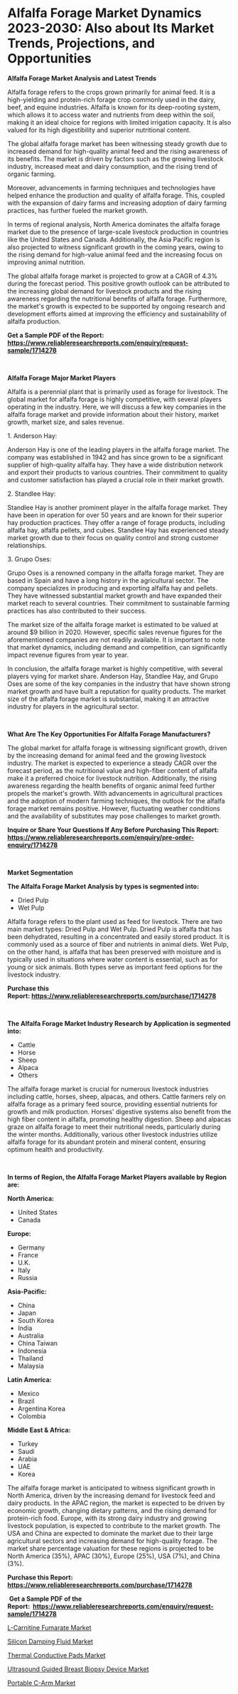 <p><h1>Alfalfa Forage Market Dynamics 2023-2030: Also about Its Market Trends, Projections, and Opportunities</h1></p><p><strong>Alfalfa Forage Market Analysis and Latest Trends</strong></p>
<p><p>Alfalfa forage refers to the crops grown primarily for animal feed. It is a high-yielding and protein-rich forage crop commonly used in the dairy, beef, and equine industries. Alfalfa is known for its deep-rooting system, which allows it to access water and nutrients from deep within the soil, making it an ideal choice for regions with limited irrigation capacity. It is also valued for its high digestibility and superior nutritional content.</p><p>The global alfalfa forage market has been witnessing steady growth due to increased demand for high-quality animal feed and the rising awareness of its benefits. The market is driven by factors such as the growing livestock industry, increased meat and dairy consumption, and the rising trend of organic farming.</p><p>Moreover, advancements in farming techniques and technologies have helped enhance the production and quality of alfalfa forage. This, coupled with the expansion of dairy farms and increasing adoption of dairy farming practices, has further fueled the market growth.</p><p>In terms of regional analysis, North America dominates the alfalfa forage market due to the presence of large-scale livestock production in countries like the United States and Canada. Additionally, the Asia Pacific region is also projected to witness significant growth in the coming years, owing to the rising demand for high-value animal feed and the increasing focus on improving animal nutrition.</p><p>The global alfalfa forage market is projected to grow at a CAGR of 4.3% during the forecast period. This positive growth outlook can be attributed to the increasing global demand for livestock products and the rising awareness regarding the nutritional benefits of alfalfa forage. Furthermore, the market's growth is expected to be supported by ongoing research and development efforts aimed at improving the efficiency and sustainability of alfalfa production.</p></p>
<p><strong>Get a Sample PDF of the Report:&nbsp; <a href="https://www.reliableresearchreports.com/enquiry/request-sample/1714278">https://www.reliableresearchreports.com/enquiry/request-sample/1714278</a></strong></p>
<p>&nbsp;</p>
<p><strong>Alfalfa Forage Major Market Players</strong></p>
<p><p>Alfalfa is a perennial plant that is primarily used as forage for livestock. The global market for alfalfa forage is highly competitive, with several players operating in the industry. Here, we will discuss a few key companies in the alfalfa forage market and provide information about their history, market growth, market size, and sales revenue.</p><p>1. Anderson Hay:</p><p>Anderson Hay is one of the leading players in the alfalfa forage market. The company was established in 1942 and has since grown to be a significant supplier of high-quality alfalfa hay. They have a wide distribution network and export their products to various countries. Their commitment to quality and customer satisfaction has played a crucial role in their market growth.</p><p>2. Standlee Hay:</p><p>Standlee Hay is another prominent player in the alfalfa forage market. They have been in operation for over 50 years and are known for their superior hay production practices. They offer a range of forage products, including alfalfa hay, alfalfa pellets, and cubes. Standlee Hay has experienced steady market growth due to their focus on quality control and strong customer relationships.</p><p>3. Grupo Oses:</p><p>Grupo Oses is a renowned company in the alfalfa forage market. They are based in Spain and have a long history in the agricultural sector. The company specializes in producing and exporting alfalfa hay and pellets. They have witnessed substantial market growth and have expanded their market reach to several countries. Their commitment to sustainable farming practices has also contributed to their success.</p><p>The market size of the alfalfa forage market is estimated to be valued at around $9 billion in 2020. However, specific sales revenue figures for the aforementioned companies are not readily available. It is important to note that market dynamics, including demand and competition, can significantly impact revenue figures from year to year.</p><p>In conclusion, the alfalfa forage market is highly competitive, with several players vying for market share. Anderson Hay, Standlee Hay, and Grupo Oses are some of the key companies in the industry that have shown strong market growth and have built a reputation for quality products. The market size of the alfalfa forage market is substantial, making it an attractive industry for players in the agricultural sector.</p></p>
<p>&nbsp;</p>
<p><strong>What Are The Key Opportunities For Alfalfa Forage Manufacturers?</strong></p>
<p><p>The global market for alfalfa forage is witnessing significant growth, driven by the increasing demand for animal feed and the growing livestock industry. The market is expected to experience a steady CAGR over the forecast period, as the nutritional value and high-fiber content of alfalfa make it a preferred choice for livestock nutrition. Additionally, the rising awareness regarding the health benefits of organic animal feed further propels the market's growth. With advancements in agricultural practices and the adoption of modern farming techniques, the outlook for the alfalfa forage market remains positive. However, fluctuating weather conditions and the availability of substitutes may pose challenges to market growth.</p></p>
<p><strong>Inquire or Share Your Questions If Any Before Purchasing This Report: <a href="https://www.reliableresearchreports.com/enquiry/pre-order-enquiry/1714278">https://www.reliableresearchreports.com/enquiry/pre-order-enquiry/1714278</a></strong></p>
<p>&nbsp;</p>
<p><strong>Market Segmentation</strong></p>
<p><strong>The Alfalfa Forage Market Analysis by types is segmented into:</strong></p>
<p><ul><li>Dried Pulp</li><li>Wet Pulp</li></ul></p>
<p><p>Alfalfa forage refers to the plant used as feed for livestock. There are two main market types: Dried Pulp and Wet Pulp. Dried Pulp is alfalfa that has been dehydrated, resulting in a concentrated and easily stored product. It is commonly used as a source of fiber and nutrients in animal diets. Wet Pulp, on the other hand, is alfalfa that has been preserved with moisture and is typically used in situations where water content is essential, such as for young or sick animals. Both types serve as important feed options for the livestock industry.</p></p>
<p><strong>Purchase this Report:&nbsp;<a href="https://www.reliableresearchreports.com/purchase/1714278">https://www.reliableresearchreports.com/purchase/1714278</a></strong></p>
<p>&nbsp;</p>
<p><strong>The Alfalfa Forage Market Industry Research by Application is segmented into:</strong></p>
<p><ul><li>Cattle</li><li>Horse</li><li>Sheep</li><li>Alpaca</li><li>Others</li></ul></p>
<p><p>The alfalfa forage market is crucial for numerous livestock industries including cattle, horses, sheep, alpacas, and others. Cattle farmers rely on alfalfa forage as a primary feed source, providing essential nutrients for growth and milk production. Horses' digestive systems also benefit from the high fiber content in alfalfa, promoting healthy digestion. Sheep and alpacas graze on alfalfa forage to meet their nutritional needs, particularly during the winter months. Additionally, various other livestock industries utilize alfalfa forage for its abundant protein and mineral content, ensuring optimum health and productivity.</p></p>
<p>&nbsp;</p>
<p><strong>In terms of Region, the Alfalfa Forage Market Players available by Region are:</strong></p>
<p>
    <p> <strong> North America: </strong>
        <ul>
            <li>United States</li>
            <li>Canada</li>
        </ul>
        </p> 
    <p> <strong> Europe: </strong>
        <ul>
            <li>Germany</li>
            <li>France</li>
            <li>U.K.</li>
            <li>Italy</li>
            <li>Russia</li>
        </ul>
        </p> 
    <p> <strong> Asia-Pacific: </strong>
        <ul>
            <li>China</li>
            <li>Japan</li>
            <li>South Korea</li>
            <li>India</li>
            <li>Australia</li>
            <li>China Taiwan</li>
            <li>Indonesia</li>
            <li>Thailand</li>
            <li>Malaysia</li>
        </ul>
        </p> 
    <p> <strong> Latin America: </strong>
        <ul>
            <li>Mexico</li>
            <li>Brazil</li>
            <li>Argentina Korea</li>
            <li>Colombia</li>
        </ul>
        </p> 
    <p> <strong> Middle East & Africa: </strong>
        <ul>
            <li>Turkey</li>
            <li>Saudi</li>
            <li>Arabia</li>
            <li>UAE</li>
            <li>Korea</li>
        </ul>
    </p>
    </p>
<p><p>The alfalfa forage market is anticipated to witness significant growth in North America, driven by the increasing demand for livestock feed and dairy products. In the APAC region, the market is expected to be driven by economic growth, changing dietary patterns, and the rising demand for protein-rich food. Europe, with its strong dairy industry and growing livestock population, is expected to contribute to the market growth. The USA and China are expected to dominate the market due to their large agricultural sectors and increasing demand for high-quality forage. The market share percentage valuation for these regions is projected to be North America (35%), APAC (30%), Europe (25%), USA (7%), and China (3%).</p></p>
<p><strong>Purchase this Report: <a href="https://www.reliableresearchreports.com/purchase/1714278">https://www.reliableresearchreports.com/purchase/1714278</a></strong></p>
<p>&nbsp;<strong>Get a Sample PDF of the Report:&nbsp;&nbsp;<a href="https://www.reliableresearchreports.com/enquiry/request-sample/1714278">https://www.reliableresearchreports.com/enquiry/request-sample/1714278</a></strong></p>
<p><strong></strong></p>
<p><p><a href="https://github.com/castoriffic/Market-Research-Report-List-1/blob/main/l-carnitine-fumarate-market.md">L-Carnitine Fumarate Market</a></p><p><a href="https://www.linkedin.com/pulse/decoding-silicon-damping-fluid-market-deep-dive-latest-dzxqe/">Silicon Damping Fluid Market</a></p><p><a href="https://www.linkedin.com/pulse/decoding-thermal-conductive-pads-market-deep-dive-latest-txose/">Thermal Conductive Pads Market</a></p><p><a href="https://medium.com/@unamorgan6655/ultrasound-guided-breast-biopsy-device-market-comprehensive-assessment-by-type-application-and-6b8c498268c4">Ultrasound Guided Breast Biopsy Device Market</a></p><p><a href="https://medium.com/@tracylarson12/portable-c-arm-market-size-reveals-the-best-marketing-channels-in-global-industry-c311928861eb">Portable C-Arm Market</a></p></p>